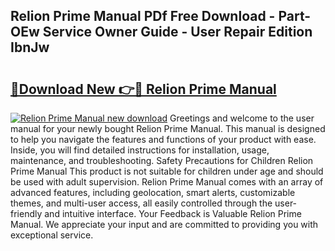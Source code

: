 ## Relion Prime Manual PDf Free Download - Part-OEw Service Owner Guide - User Repair Edition IbnJw

# <h2><a href="http://bc16149.oget.top/?id=Relion+Prime+Manual">🔗Download New 👉🔴 Relion Prime Manual</a></h2>

[![Relion Prime Manual new download](https://i.imgur.com/5g1atiW.png)](http://bc16149.oget.top/?id=Relion+Prime+Manual)
Greetings and welcome to the user manual for your newly bought Relion Prime Manual. This manual is designed to help you navigate the features and functions of your product with ease. Inside, you will find detailed instructions for installation, usage, maintenance, and troubleshooting. Safety Precautions for Children Relion Prime Manual This product is not suitable for children under age and should be used with adult supervision. Relion Prime Manual comes with an array of advanced features, including geolocation, smart alerts, customizable themes, and multi-user access, all easily controlled through the user-friendly and intuitive interface. Your Feedback is Valuable Relion Prime Manual. We appreciate your input and are committed to providing you with exceptional service.
